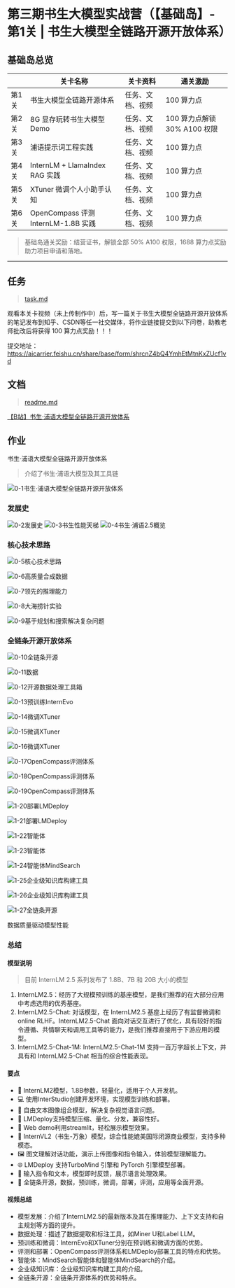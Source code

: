 # 第三期书生大模型实战营（【基础岛】- 第1关 | 书生大模型全链路开源开放体系）

## 基础岛总览

|   |              关卡名称               |     关卡资料     |           通关激励           |
| ----- | ----------------------------------- | --------------- | --------------------------- |
| 第1关 | 书生大模型全链路开源体系              | 任务、文档、视频 | 100 算力点                   |
| 第2关 | 8G 显存玩转书生大模型 Demo           | 任务、文档、视频 | 100 算力点解锁 30% A100 权限 |
| 第3关 | 浦语提示词工程实践                   | 任务、文档、视频 | 100 算力点                   |
| 第4关 | InternLM + LlamaIndex RAG 实践      | 任务、文档、视频 | 100 算力点                   |
| 第5关 | XTuner 微调个人小助手认知            | 任务、文档、视频 | 100 算力点                   |
| 第6关 | OpenCompass 评测 InternLM-1.8B 实践 | 任务、文档、视频 | 100 算力点                   |

> 基础岛通关奖励：结营证书，解锁全部 50% A100 权限，1688 算力点奖励助力项目申请和落地。

---

## 任务

> [task.md](https://github.com/InternLM/Tutorial/blob/camp3/docs/L1/HelloIntern/task.md)

观看本关卡视频（未上传制作中）后，写一篇关于书生大模型全链路开源开放体系的笔记发布到知乎、CSDN等任一社交媒体，将作业链接提交到以下问卷，助教老师批改后将获得 100 算力点奖励！！！

提交地址：<https://aicarrier.feishu.cn/share/base/form/shrcnZ4bQ4YmhEtMtnKxZUcf1vd>

## 文档

> [readme.md](https://github.com/InternLM/Tutorial/blob/camp3/docs/L1/HelloIntern/readme.md)

[【B站】书生·浦语大模型全链路开源开放体系](https://www.bilibili.com/video/BV18142187g5/)

## 作业

书生·浦语大模型全链路开源开放体系
> 介绍了书生·浦语大模型及其工具链

![0-1书生·浦语大模型全链路开源开放体系](vx_images/0-1书生·浦语大模型全链路开源开放体系.png)

### 发展史

![0-2发展史](vx_images/0-2发展史.png)
![0-3书生性能天梯](vx_images/0-3书生性能天梯.png)
![0-4书生·浦语2.5概览](vx_images/0-4书生·浦语2.5概览.png)

### 核心技术思路

![0-5核心技术思路](vx_images/0-5核心技术思路.png)

![0-6高质量合成数据](vx_images/0-6高质量合成数据.png)

![0-7领先的推理能力](vx_images/0-7领先的推理能力.png)

![0-8大海捞针实验](vx_images/0-8大海捞针实验.png)

![0-9基于规划和搜索解决复杂问题](vx_images/0-9基于规划和搜索解决复杂问题.png)

### 全链条开源开放体系

![0-10全链条开源](vx_images/0-10全链条开源.png)

![0-11数据](vx_images/0-11数据.png)

![0-12开源数据处理工具箱](vx_images/0-12开源数据处理工具箱.png)

![0-13预训练InternEvo](vx_images/0-13预训练InternEvo.png)

![0-14微调XTuner](vx_images/0-14微调XTuner.png)

![0-15微调XTuner](vx_images/0-15微调XTuner.png)

![0-16微调XTuner](vx_images/0-16微调XTuner.png)

![0-17OpenCompass评测体系](vx_images/0-17OpenCompass评测体系.png)

![0-18OpenCompass评测体系](vx_images/0-18OpenCompass评测体系.png)

![0-19OpenCompass评测体系](vx_images/0-19OpenCompass评测体系.png)

![1-20部署LMDeploy](vx_images/1-20部署LMDeploy.png)

![1-21部署LMDeploy](vx_images/1-21部署LMDeploy.png)

![1-22智能体](vx_images/1-22智能体.png)

![1-23智能体](vx_images/1-23智能体.png)

![1-24智能体MindSearch](vx_images/1-24智能体MindSearch.png)

![1-25企业级知识库构建工具](vx_images/1-25企业级知识库构建工具.png)

![1-26企业级知识库构建工具](vx_images/1-26企业级知识库构建工具.png)

![1-27全链条开源](vx_images/1-27全链条开源.png)

数据质量驱动模型性能

### 总结

#### 模型说明

> 目前 InternLM 2.5 系列发布了 1.8B、7B 和 20B 大小的模型  

1. InternLM2.5：经历了大规模预训练的基座模型，是我们推荐的在大部分应用中考虑选用的优秀基座。
2. InternLM2.5-Chat: 对话模型，在 InternLM2.5 基座上经历了有监督微调和 online RLHF。InternLM2.5-Chat 面向对话交互进行了优化，具有较好的指令遵循、共情聊天和调用工具等的能力，是我们推荐直接用于下游应用的模型。
3. InternLM2.5-Chat-1M: InternLM2.5-Chat-1M 支持一百万字超长上下文，并具有和 InternLM2.5-Chat 相当的综合性能表现。

#### 要点

- 🌟 InternLM2模型，1.8B参数，轻量化，适用于个人开发机。
- 💻 使用InterStudio创建开发环境，实现模型训练和部署。
- 🔎 自由文本图像组合模型，解决复杂视觉语言问题。
- 🎈 LMDeploy支持模型压缩、量化、分发，兼容性好。
- 📡 Web demo利用streamlit，轻松展示模型效果。
- 🌈 InternVL2（书生-万象）模型，综合性能媲美国际闭源商业模型，支持多种模态。
- 🖼️ 图文理解对话功能，演示上传图像和指令输入，体验模型理解能力。
- 🌐 LMDeploy 支持TurboMind 引擎和 PyTorch 引擎模型部署。
- 📝 输入指令和文本，模型即时反馈，展示语言处理效果。
- 🌟 全链条开源，数据，预训练，微调，部署，评测，应用等全面开源。

#### 视频总结

- 模型发展：介绍了InternLM2.5的最新版本及其在推理能力、上下文支持和自主规划等方面的提升。  
- 数据处理：描述了数据提取和标注工具，如Miner U和Label LLM。  
- 预训练和微调：InternEvo和XTuner分别在预训练和微调方面的优势。  
- 评测和部署：OpenCompass评测体系和LMDeploy部署工具的特点和优势。  
- 智能体：MindSearch智能体和智能体MindSearch的介绍。
- 企业级知识库：企业级知识库构建工具的介绍。  
- 全链条开源：全链条开源体系的优势和特点。
